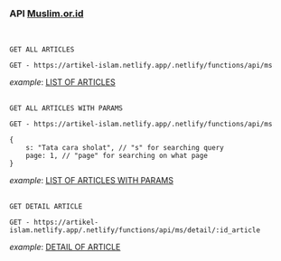 ### API [Muslim.or.id](https://muslim.or.id/)
<br>

`GET ALL ARTICLES`
```
GET - https://artikel-islam.netlify.app/.netlify/functions/api/ms
```
_example_: [LIST OF ARTICLES](https://artikel-islam.netlify.app/.netlify/functions/api/ms)
<br>
<br>


`GET ALL ARTICLES WITH PARAMS`
```
GET - https://artikel-islam.netlify.app/.netlify/functions/api/ms
```
```
{
    s: "Tata cara sholat", // "s" for searching query
    page: 1, // "page" for searching on what page
}
```
_example_: [LIST OF ARTICLES WITH PARAMS](https://artikel-islam.netlify.app/.netlify/functions/api/ms?page=1&s=shalat)
<br>
<br>

`GET DETAIL ARTICLE`
```
GET - https://artikel-islam.netlify.app/.netlify/functions/api/ms/detail/:id_article
```
_example_: [DETAIL OF ARTICLE](https://artikel-islam.netlify.app/.netlify/functions/api/ks/detail/aHR0cHM6Ly9tdXNsaW0ub3IuaWQvNjE3ODYtamFuZ2FuLWRla2F0aS1wZXJ1c2FrLWFnYW1hLmh0bWw=)
